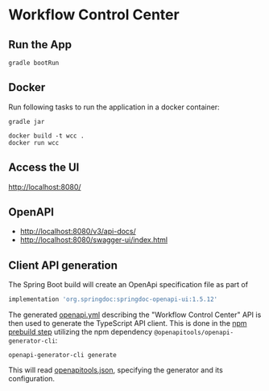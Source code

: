 # Workflow Control Center

## Run the App
```shell
gradle bootRun
```

## Docker
Run following tasks to run the application in a docker container:

```shell
gradle jar

docker build -t wcc .
docker run wcc
```

## Access the UI
[http://localhost:8080/](http://localhost:8080/)

## OpenAPI
- [http://localhost:8080/v3/api-docs/](http://localhost:8080/v3/api-docs/)
- [http://localhost:8080/swagger-ui/index.html](http://localhost:8080/swagger-ui/index.html)

## Client API generation
The Spring Boot build will create an OpenApi specification file as part of
```groovy
implementation 'org.springdoc:springdoc-openapi-ui:1.5.12'
```

The generated [openapi.yml](generated/api/openapi.yaml) describing
the "Workflow Control Center" API is then used to generate the TypeScript API client. This is done
in the [npm prebuild step](src/main/webapp/package.json) utilizing the npm
dependency `@openapitools/openapi-generator-cli`:
```shell
openapi-generator-cli generate
```

This will read [openapitools.json](src/main/webapp/openapitools.json), specifying the generator and its configuration.
